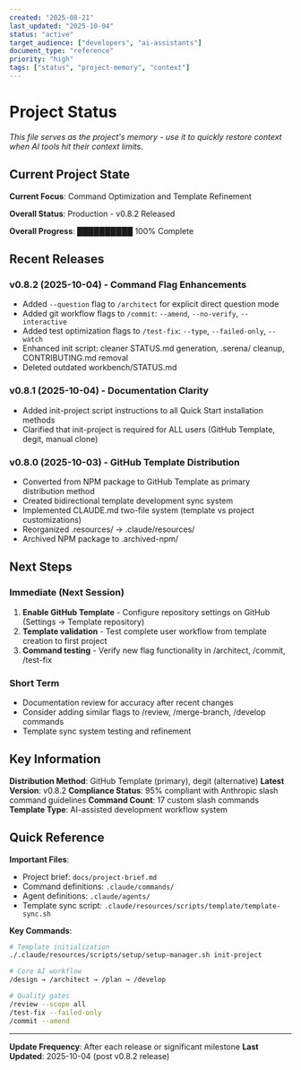 ```yaml
---
created: "2025-08-21"
last_updated: "2025-10-04"
status: "active"
target_audience: ["developers", "ai-assistants"]
document_type: "reference"
priority: "high"
tags: ["status", "project-memory", "context"]
---
```


# Project Status

*This file serves as the project's memory - use it to quickly restore context when AI tools hit their context limits.*

## Current Project State

**Current Focus**: Command Optimization and Template Refinement

**Overall Status**: Production - v0.8.2 Released

**Overall Progress**: ██████████ 100% Complete

## Recent Releases

### v0.8.2 (2025-10-04) - Command Flag Enhancements
- Added `--question` flag to `/architect` for explicit direct question mode
- Added git workflow flags to `/commit`: `--amend`, `--no-verify`, `--interactive`
- Added test optimization flags to `/test-fix`: `--type`, `--failed-only`, `--watch`
- Enhanced init script: cleaner STATUS.md generation, .serena/ cleanup, CONTRIBUTING.md removal
- Deleted outdated workbench/STATUS.md

### v0.8.1 (2025-10-04) - Documentation Clarity
- Added init-project script instructions to all Quick Start installation methods
- Clarified that init-project is required for ALL users (GitHub Template, degit, manual clone)

### v0.8.0 (2025-10-03) - GitHub Template Distribution
- Converted from NPM package to GitHub Template as primary distribution method
- Created bidirectional template development sync system
- Implemented CLAUDE.md two-file system (template vs project customizations)
- Reorganized .resources/ → .claude/resources/
- Archived NPM package to .archived-npm/

## Next Steps

### Immediate (Next Session)
1. **Enable GitHub Template** - Configure repository settings on GitHub (Settings → Template repository)
2. **Template validation** - Test complete user workflow from template creation to first project
3. **Command testing** - Verify new flag functionality in /architect, /commit, /test-fix

### Short Term
- Documentation review for accuracy after recent changes
- Consider adding similar flags to /review, /merge-branch, /develop commands
- Template sync system testing and refinement

## Key Information

**Distribution Method**: GitHub Template (primary), degit (alternative)
**Latest Version**: v0.8.2
**Compliance Status**: 95% compliant with Anthropic slash command guidelines
**Command Count**: 17 custom slash commands
**Template Type**: AI-assisted development workflow system

## Quick Reference

**Important Files**:
- Project brief: `docs/project-brief.md`
- Command definitions: `.claude/commands/`
- Agent definitions: `.claude/agents/`
- Template sync script: `.claude/resources/scripts/template/template-sync.sh`

**Key Commands**:
```bash
# Template initialization
./.claude/resources/scripts/setup/setup-manager.sh init-project

# Core AI workflow
/design → /architect → /plan → /develop

# Quality gates
/review --scope all
/test-fix --failed-only
/commit --amend
```

---

**Update Frequency**: After each release or significant milestone
**Last Updated**: 2025-10-04 (post v0.8.2 release)
